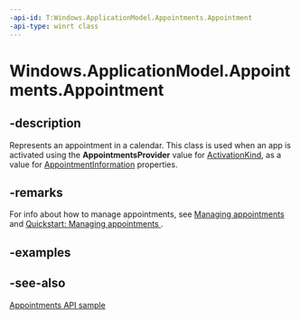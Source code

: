 ```yaml
---
-api-id: T:Windows.ApplicationModel.Appointments.Appointment
-api-type: winrt class
---
```


<!-- Class syntax.
public class Appointment : Windows.ApplicationModel.Appointments.IAppointment, Windows.ApplicationModel.Appointments.IAppointment2, Windows.ApplicationModel.Appointments.IAppointment3
-->

# Windows.ApplicationModel.Appointments.Appointment

## -description
Represents an appointment in a calendar. This class is used when an app is activated using the **AppointmentsProvider** value for [ActivationKind](../windows.applicationmodel.activation/activationkind.md), as a value for [AppointmentInformation](../windows.applicationmodel.appointments.appointmentsprovider/addappointmentoperation_appointmentinformation.md) properties.

## -remarks
For info about how to manage appointments, see [Managing appointments](http://msdn.microsoft.com/library/292e9249-07c3-4791-b32c-6ec153c2b538) and [Quickstart: Managing appointments ](http://msdn.microsoft.com/library/4d7c555e-a707-428e-8ce3-1bd278028fc1).

## -examples

## -see-also
[Appointments API sample](http://go.microsoft.com/fwlink/p/?linkid=309836)